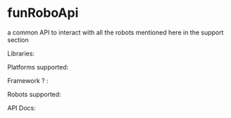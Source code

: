 # funRoboApi
a common API to interact with all the robots mentioned here in the support section

Libraries:

Platforms supported:

Framework ? :

Robots supported:

API Docs:
